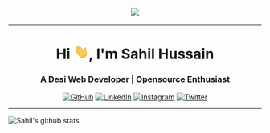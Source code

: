 <p align="center">
  <img src="https://github.com/thompsonemerson/thompsonemerson/raw/master/cover-thompson.png" height="200"/>
</p>
<hr>
<h1 align="center">Hi <img src="https://raw.githubusercontent.com/ABSphreak/ABSphreak/master/gifs/Hi.gif" width="30px">, I'm Sahil Hussain</h1>
<h3 align="center">
A Desi Web Developer | Opensource Enthusiast</h3>
<p align="center">
	<a href="https://github.com/sahilas"><img alt="GitHub" src="https://img.icons8.com/color-glass/github" width="50"></a>
	<a href="https://www.linkedin.com/in/sahil-hussain/" rel="nofollow"><img alt="LinkedIn" src="https://img.icons8.com/color-glass/linkedin" width="50"></a>
	<a href="https://www.instagram.com/sahil.as.hussain/" rel="nofollow"><img alt="Instagram" src="http://img.icons8.com/color-glass/instagram" width="50"></a>
	<a href="https://twitter.com/sahilhussainas" rel="nofollow"><img alt="Twitter" src="http://img.icons8.com/color-glass/twitter-circled" width="50"></a>
<hr>
<img align="center" alt="Sahil's github stats" src="https://github-readme-stats.vercel.app/api?username=sahilas&amp;show_icons=true&amp;include_all_commits=true&amp;theme=material-palenight" style="max-width:100%;">
</p>
